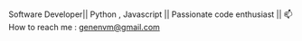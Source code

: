 Software Developer|| 
Python , Javascript ||
Passionate code enthusiast ||
📫 How to reach me : genenvm@gmail.com

<!---
SimplyGene/SimplyGene is a ✨ special ✨ repository because its `README.md` (this file) appears on your GitHub profile.
You can click the Preview link to take a look at your changes.
--->
